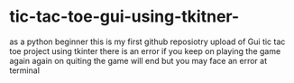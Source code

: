 # tic-tac-toe-gui-using-tkitner-
as a python beginner this is my first github reposiotry upload of Gui tic tac toe project using tkinter
there is an error if you keep on playing  the game again again on quiting the game will end but you may face an error at terminal
